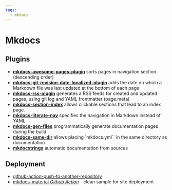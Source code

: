 ```yaml
---
tags:
  - mkdocs
---
```


# Mkdocs

## Plugins

- [**mkdocs-awesome-pages-plugin**](https://github.com/lukasgeiter/mkdocs-awesome-pages-plugin) sorts pages in navigation section (descending order)
- [**mkdocs-git-revision-date-localized-plugin**](https://github.com/timvink/mkdocs-git-revision-date-localized-plugin) adds the date on which a Markdown file was last updated at the bottom of each page
- [**mkdocs-rss-plugin**](https://github.com/Guts/mkdocs-rss-plugin) generates a RSS feeds for created and updated pages, using git log and YAML frontmatter (page.meta)
- [**mkdocs-section-index**](https://oprypin.github.io/mkdocs-section-index/) allows clickable sections that lead to an index page.
- [**mkdocs-literate-nav**](https://oprypin.github.io/mkdocs-literate-nav/) specifies the navigation in Markdown instead of YAML
- [**mkdocs-gen-files**](https://oprypin.github.io/mkdocs-gen-files/) programmatically generate documentation pages during the build
- [**mkdocs-same-dir**](https://oprypin.github.io/mkdocs-same-dir/) allows placing `mkdocs.yml`` in the same directory as documentation
- [**mkdocstrings**](https://github.com/mkdocstrings/mkdocstrings) automatic documentation from sources

## Deployment

- [github-action-push-to-another-repository](https://github.com/marketplace/actions/push-directory-to-another-repository)
- [mkdocs-material *Github Action*](https://github.com/squidfunk/mkdocs-material/blob/master/.github/workflows/documentation.yml) - clean sample for site deployment
